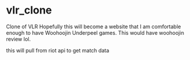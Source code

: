 # vlr_clone
Clone of VLR
Hopefully this will become a website that I am comfortable enough to have Woohoojin Underpeel games.
This would have woohoojin review lol.

this will pull from riot api to get match data
